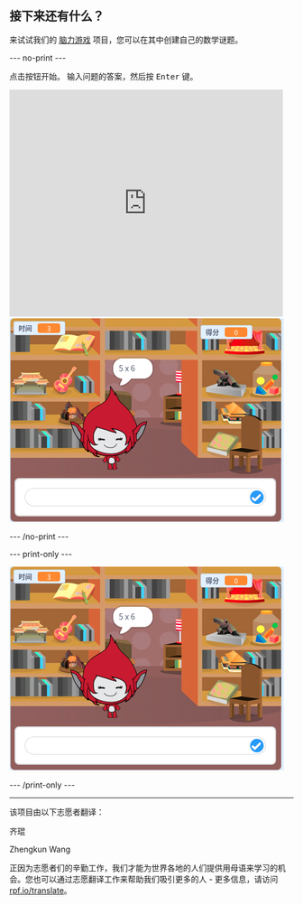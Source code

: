 ## 接下来还有什么？

来试试我们的 [脑力游戏](https://projects.raspberrypi.org/zh-CN/projects/brain-game?utm_source=pathway&utm_medium=whatnext&utm_campaign=projects) 项目，您可以在其中创建自己的数学谜题。

--- no-print ---

点击按钮开始。 输入问题的答案，然后按 <kbd>Enter</kbd> 键。

<div class="scratch-preview">
  <iframe allowtransparency="true" width="485" height="402" src="https://scratch.mit.edu/projects/embed/250234955/?autostart=false" frameborder="0" scrolling="no"></iframe>
  <img src="images/brain-final.png">
</div>

--- /no-print ---

--- print-only ---

![脑力游戏](images/brain-final.png)

--- /print-only ---


***
该项目由以下志愿者翻译：

齐琨

Zhengkun Wang

正因为志愿者们的辛勤工作，我们才能为世界各地的人们提供用母语来学习的机会。您也可以通过志愿翻译工作来帮助我们吸引更多的人 - 更多信息，请访问[rpf.io/translate](https://rpf.io/translate)。